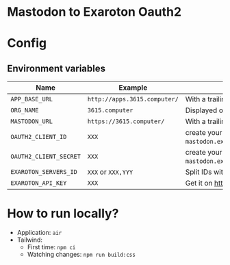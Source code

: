 # Mastodon to Exaroton Oauth2

# Config

## Environment variables

|Name|Example|Notes|
|----|-------|-----|
|`APP_BASE_URL`|`http://apps.3615.computer/`|With a trailing slash|
|`ORG_NAME`|`3615.computer`|Displayed on the homepage|
|`MASTODON_URL`|`https://3615.computer/`|With a trailing slash|
|`OAUTH2_CLIENT_ID`|`XXX`|create your application: `mastodon.example.com/settings/applications`)|
|`OAUTH2_CLIENT_SECRET`|`XXX`|create your application: `mastodon.example.com/settings/applications`)|
|`EXAROTON_SERVERS_ID`|`XXX` or `XXX,YYY`|Split IDs with a comma, without the `#`|
|`EXAROTON_API_KEY`|`XXX`|Get it on https://exaroton.com/account/|

# How to run locally?

- Application: `air`
- Tailwind:
    - First time: `npm ci`
    - Watching changes: `npm run build:css`
